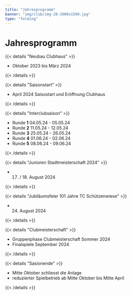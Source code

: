 ```yaml
---
title: "Jahresprogramm"
banner: "img/club/img-28-2000x1500.jpg"
type: "folding"
---
```


# Jahresprogramm

<!-- Neubau Clubhaus -->

{{< details "Neubau Clubhaus" >}}

- Oktober 2023 bis März 2024

{{< /details >}}

<!-- Saisonstart -->

{{< details "Saisonstart" >}}

- April 2024 Saisostart und Eröffnung Clubhaus

{{< /details >}}

<!-- Interclub -->

{{< details "Interclubsaison" >}}

- Runde __1__ 04.05.24 - 05.05.24
- Runde __2__ 11.05.24 - 12.05.24
- Runde __3__ 25.05.24 - 26.05.24
- Runde __4__ 01.06.24 - 02.06.24
- Runde __5__ 08.06.24 - 09.06.24

{{< /details >}}


<!-- Junioren Stadtmeisterschaft -->

{{< details "Junioren Stadtmeisterschaft 2024" >}}

- 17. / 18. August 2024

{{< /details >}}


<!-- Jubiläumsfeier -->

{{< details "Jubiläumsfeier 101 Jahre TC Schützenwiese" >}}

- 24. August 2024

{{< /details >}}


<!-- Clubmeisterschaft -->

{{< details "Clubmeisterschaft" >}}

- Gruppenphase Clubmeisterschaft Sommer 2024
- Finalspiele September 2024

{{< /details >}}


<!-- Saisonende  -->

{{< details "Sasionende" >}}

- Mitte Oktober schliesst die Anlage
- reduzierter Spielbetrieb ab Mitte Oktober bis Mitte April

{{< /details >}}
